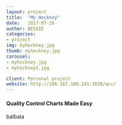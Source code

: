 ```yaml
---
layout: project
title:  "My Hockney"
date:   2017-07-26
author: BESSIE
categories:
- project
img: myhockney.jpg
thumb: myhockney.jpg
carousel:
- myhockney.jpg
- myhockney2.jpg

client: Personal project
website: http://206.167.180.241:3838/qcc/
---
```


#### Quality Control Charts Made Easy

balbala

